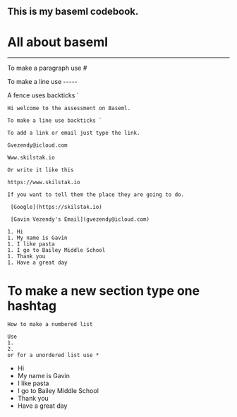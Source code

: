 ## This is my baseml codebook.

# All about baseml
----

To make a paragraph use #

To make a line use ----- 

A fence uses backticks `
```
Hi welcome to the assessment on Baseml.
```
```
To make a line use backticks `
```
``` 
To add a link or email just type the link.   
```
```
Gvezendy@icloud.com

Www.skilstak.io

Or write it like this

https://www.skilstak.io

```
```
If you want to tell them the place they are going to do.

 [Google](https://skilstak.io)

 [Gavin Vezendy's Email](gvezendy@icloud.com)
```
```
1. Hi 
1. My name is Gavin
1. I like pasta
1. I go to Bailey Middle School
1. Thank you 
1. Have a great day
```

# To make a new section type one hashtag



```
How to make a numbered list

Use 
1. 
2.
or for a unordered list use *
```
* Hi
* My name is Gavin
* I like pasta
* I go to Bailey Middle School
* Thank you
* Have a great day
